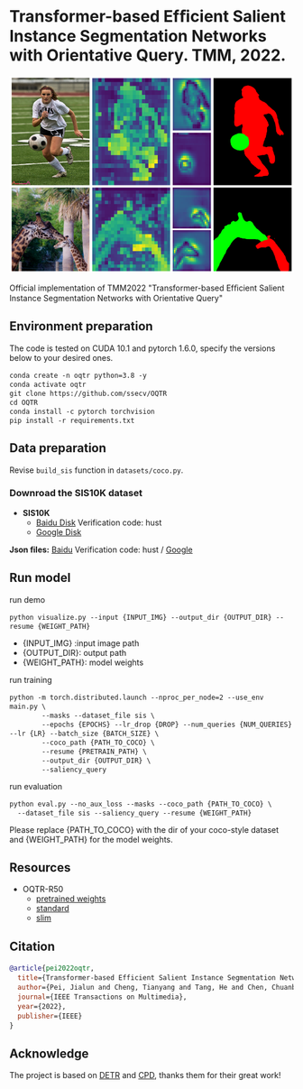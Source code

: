 # Transformer-based Efﬁcient Salient Instance Segmentation Networks with Orientative Query. TMM, 2022.

<div align=center>
<img src="docs/OQTR.png"  height=350 width=600>
</div>
 
Official implementation of TMM2022 "Transformer-based Efﬁcient Salient Instance Segmentation Networks with Orientative Query"

## Environment preparation

The code is tested on CUDA 10.1 and pytorch 1.6.0, specify the versions below to your desired ones.

```shell
conda create -n oqtr python=3.8 -y
conda activate oqtr
git clone https://github.com/ssecv/OQTR
cd OQTR
conda install -c pytorch torchvision
pip install -r requirements.txt
```

## Data preparation

Revise `build_sis` function in `datasets/coco.py`.

### Downroad the SIS10K dataset

- **SIS10K**
  - [Baidu Disk](https://pan.baidu.com/s/1ZOQAj0Lhg1K4Vi3eS5Tw6w) Verification code: hust
  - [Google Disk](https://drive.google.com/file/d/15MKRMWNe8OPteC4u1N-Y7d4kA3bqS5DN/view?usp=sharing) 
 
**Json files:** [Baidu](https://pan.baidu.com/s/1BUns3DJ_HnTC_Q_9gi4Npg ) Verification code: hust / [Google](https://drive.google.com/drive/folders/1mUf7r9GScw4L-9H9pSGkdC6x7WSf1bf9?usp=sharing)

## Run model

run demo

```shell
python visualize.py --input {INPUT_IMG} --output_dir {OUTPUT_DIR} --resume {WEIGHT_PATH}
```

- {INPUT_IMG} :input image path 
- {OUTPUT_DIR}: output path
- {WEIGHT_PATH}: model weights

run training

```shell
python -m torch.distributed.launch --nproc_per_node=2 --use_env main.py \
        --masks --dataset_file sis \
        --epochs {EPOCHS} --lr_drop {DROP} --num_queries {NUM_QUERIES} --lr {LR} --batch_size {BATCH_SIZE} \
        --coco_path {PATH_TO_COCO} \
        --resume {PRETRAIN_PATH} \
        --output_dir {OUTPUT_DIR} \
        --saliency_query
```



run evaluation

```shell
python eval.py --no_aux_loss --masks --coco_path {PATH_TO_COCO} \
  --dataset_file sis --saliency_query --resume {WEIGHT_PATH}
```

Please replace {PATH_TO_COCO} with the dir of your coco-style dataset and {WEIGHT_PATH} for the model weights.

## Resources

- OQTR-R50
  - [pretrained weights](https://github.com/ssecv/OQTR/releases/download/v1.0.0/oqtr_r50.pth)
  - [standard](https://github.com/ssecv/OQTR/releases/download/v1.0.0/oqtr_r50_n20_ilso.pth)
  - [slim](https://github.com/ssecv/OQTR/releases/download/v1.0.0/oqtr_r50.pth)

## Citation
```BibTeX
@article{pei2022oqtr,
  title={Transformer-based Efficient Salient Instance Segmentation Networks with Orientative Query},
  author={Pei, Jialun and Cheng, Tianyang and Tang, He and Chen, Chuanbo},
  journal={IEEE Transactions on Multimedia},
  year={2022},
  publisher={IEEE}
}
```

## Acknowledge

The project is based on 
[DETR](https://github.com/facebookresearch/detr) and 
[CPD](https://github.com/wuzhe71/CPD), 
thanks them for their great work!

